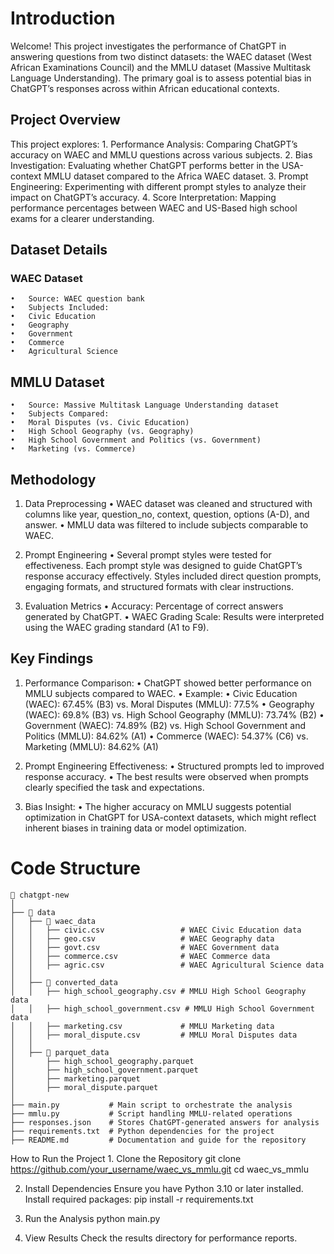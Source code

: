 # Introduction

Welcome! This project investigates the performance of ChatGPT in answering questions from two distinct datasets: the WAEC dataset (West African Examinations Council) and the MMLU dataset (Massive Multitask Language Understanding). The primary goal is to assess potential bias in ChatGPT’s responses across within African educational contexts.

## Project Overview

This project explores:
	1.	Performance Analysis: Comparing ChatGPT’s accuracy on WAEC and MMLU questions across various subjects.
	2.	Bias Investigation: Evaluating whether ChatGPT performs better in the USA-context MMLU dataset compared to the Africa WAEC dataset.
	3.	Prompt Engineering: Experimenting with different prompt styles to analyze their impact on ChatGPT’s accuracy.
	4.	Score Interpretation: Mapping performance percentages between  WAEC  and US-Based high school exams for a clearer understanding.

## Dataset Details

### WAEC Dataset
	•	Source: WAEC question bank
	•	Subjects Included:
	•	Civic Education
	•	Geography
	•	Government
	•	Commerce
	•	Agricultural Science

## MMLU Dataset
	•	Source: Massive Multitask Language Understanding dataset
	•	Subjects Compared:
	•	Moral Disputes (vs. Civic Education)
	•	High School Geography (vs. Geography)
	•	High School Government and Politics (vs. Government)
	•	Marketing (vs. Commerce)

 ## Methodology

1. Data Preprocessing
	•	WAEC dataset was cleaned and structured with columns like year, question_no, context, question, options (A-D), and answer.
	•	MMLU data was filtered to include subjects comparable to WAEC.

2. Prompt Engineering
	•	Several prompt styles were tested for effectiveness. Each prompt style was designed to guide ChatGPT’s response accuracy effectively. Styles included direct question prompts, engaging formats, and structured formats with clear instructions.

3. Evaluation Metrics
	•	Accuracy: Percentage of correct answers generated by ChatGPT.
	•	WAEC Grading Scale: Results were interpreted using the WAEC grading standard (A1 to F9).

## Key Findings
1.	Performance Comparison:
	•	ChatGPT showed better performance on MMLU subjects compared to WAEC.
	•	Example:
	•	Civic Education (WAEC): 67.45% (B3) vs. Moral Disputes (MMLU): 77.5%
	•	Geography (WAEC): 69.8% (B3) vs. High School Geography (MMLU): 73.74% (B2)
	•	Government (WAEC): 74.89% (B2) vs. High School Government and Politics (MMLU): 84.62% (A1)
	•	Commerce (WAEC): 54.37% (C6) vs. Marketing (MMLU): 84.62% (A1)

2.	Prompt Engineering Effectiveness:
	•	Structured prompts led to improved response accuracy.
	•	The best results were observed when prompts clearly specified the task and expectations.

3.	Bias Insight:
	•	The higher accuracy on MMLU suggests potential optimization in ChatGPT for USA-context datasets, which might reflect inherent biases in training data or model optimization.

# Code Structure
```
📂 chatgpt-new
│
├── 📁 data
│   ├── 📁 waec_data
│   │   ├── civic.csv                 # WAEC Civic Education data
│   │   ├── geo.csv                   # WAEC Geography data
│   │   ├── govt.csv                  # WAEC Government data
│   │   ├── commerce.csv              # WAEC Commerce data
│   │   ├── agric.csv                 # WAEC Agricultural Science data
│   │
│   ├── 📁 converted_data
│   │   ├── high_school_geography.csv # MMLU High School Geography data
│   │   ├── high_school_government.csv # MMLU High School Government data
│   │   ├── marketing.csv             # MMLU Marketing data
│   │   ├── moral_dispute.csv         # MMLU Moral Disputes data
│   │
│   ├── 📁 parquet_data
│       ├── high_school_geography.parquet
│       ├── high_school_government.parquet
│       ├── marketing.parquet
│       ├── moral_dispute.parquet
│
├── main.py           # Main script to orchestrate the analysis
├── mmlu.py           # Script handling MMLU-related operations
├── responses.json    # Stores ChatGPT-generated answers for analysis
├── requirements.txt  # Python dependencies for the project
├── README.md         # Documentation and guide for the repository
```

How to Run the Project
	1.	Clone the Repository
      git clone https://github.com/your_username/waec_vs_mmlu.git
      cd waec_vs_mmlu
      
  2.	Install Dependencies
      Ensure you have Python 3.10 or later installed. Install required packages:
        pip install -r requirements.txt
    	
  3.	Run the Analysis
        python main.py

  4. View Results
     Check the results directory for performance reports.
     
